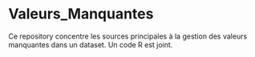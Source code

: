 # Valeurs_Manquantes

Ce repository concentre les sources principales à la gestion des valeurs manquantes dans un dataset.
Un code R est joint.
